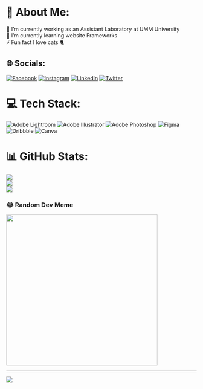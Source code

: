 # 💫 About Me:
🔭 I’m currently working as an Assistant Laboratory at UMM University<br>🌱 I’m currently learning website Frameworks<br>⚡ Fun fact I love cats 🐈


## 🌐 Socials:
[![Facebook](https://img.shields.io/badge/Facebook-%231877F2.svg?logo=Facebook&logoColor=white)](https://facebook.com/https://www.facebook.com/yovi.madridista) [![Instagram](https://img.shields.io/badge/Instagram-%23E4405F.svg?logo=Instagram&logoColor=white)](https://instagram.com/https://www.instagram.com/yoviyovi47/) [![LinkedIn](https://img.shields.io/badge/LinkedIn-%230077B5.svg?logo=linkedin&logoColor=white)](https://linkedin.com/in/https://www.linkedin.com/in/rafidhiya-bagus-farizki-038058263/) [![Twitter](https://img.shields.io/badge/Twitter-%231DA1F2.svg?logo=Twitter&logoColor=white)](https://twitter.com/https://twitter.com/Raguskyy) 

# 💻 Tech Stack:
![Adobe Lightroom](https://img.shields.io/badge/Adobe%20Lightroom-31A8FF.svg?style=for-the-badge&logo=Adobe%20Lightroom&logoColor=white) ![Adobe Illustrator](https://img.shields.io/badge/adobe%20illustrator-%23FF9A00.svg?style=for-the-badge&logo=adobe%20illustrator&logoColor=white) ![Adobe Photoshop](https://img.shields.io/badge/adobe%20photoshop-%2331A8FF.svg?style=for-the-badge&logo=adobe%20photoshop&logoColor=white) ![Figma](https://img.shields.io/badge/figma-%23F24E1E.svg?style=for-the-badge&logo=figma&logoColor=white) ![Dribbble](https://img.shields.io/badge/Dribbble-EA4C89?style=for-the-badge&logo=dribbble&logoColor=white) ![Canva](https://img.shields.io/badge/Canva-%2300C4CC.svg?style=for-the-badge&logo=Canva&logoColor=white)
# 📊 GitHub Stats:
![](https://github-readme-stats.vercel.app/api?username=ClaszyCat&theme=vue-dark&hide_border=true&include_all_commits=false&count_private=false)<br/>
![](https://github-readme-streak-stats.herokuapp.com/?user=ClaszyCat&theme=vue-dark&hide_border=true)<br/>
![](https://github-readme-stats.vercel.app/api/top-langs/?username=ClaszyCat&theme=vue-dark&hide_border=true&include_all_commits=false&count_private=false&layout=compact)

### 😂 Random Dev Meme
<img src='https://randommeme-five.vercel.app/' style="height: 400px;"/>

---
[![](https://visitcount.itsvg.in/api?id=ClaszyCat&icon=0&color=0)](https://visitcount.itsvg.in)

<!-- Proudly created with GPRM ( https://gprm.itsvg.in ) -->
